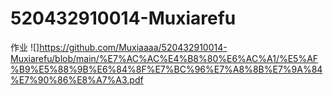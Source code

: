 # 520432910014-Muxiarefu
作业
![]https://github.com/Muxiaaaa/520432910014-Muxiarefu/blob/main/%E7%AC%AC%E4%B8%80%E6%AC%A1/%E5%AF%B9%E5%88%9B%E6%84%8F%E7%BC%96%E7%A8%8B%E7%9A%84%E7%90%86%E8%A7%A3.pdf
